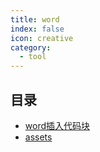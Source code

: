 ```yaml
---
title: word
index: false
icon: creative
category:
  - tool
---
```


 ## 目录
- [word插入代码块](word插入代码块.md)
- [assets](assets)
